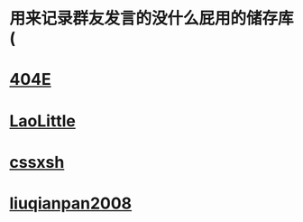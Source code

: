 # 用来记录群友发言的没什么屁用的储存库(

# [404E](./pic/4o4E)

# [LaoLittle](./pic/LaoLittle)

# [cssxsh](./pic/cssxsh)

# [liuqianpan2008](./pic/liuqianpan2008)


